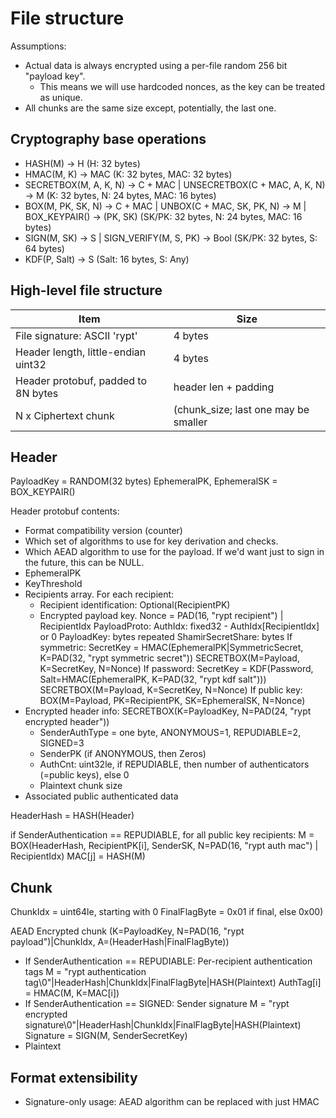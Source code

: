 # File structure
Assumptions:
 * Actual data is always encrypted using a per-file random 256 bit "payload key".
   * This means we will use hardcoded nonces, as the key can be treated as unique.
 * All chunks are the same size except, potentially, the last one.

## Cryptography base operations
 * HASH(M) -> H  (H: 32 bytes)
 * HMAC(M, K) -> MAC  (K: 32 bytes, MAC: 32 bytes)
 * SECRETBOX(M, A, K, N) -> C + MAC | UNSECRETBOX(C + MAC, A, K, N) -> M   (K: 32 bytes, N: 24 bytes, MAC: 16 bytes)
 * BOX(M, PK, SK, N) -> C + MAC     | UNBOX(C + MAC, SK, PK, N) -> M   | BOX_KEYPAIR() -> (PK, SK)   (SK/PK: 32 bytes, N: 24 bytes, MAC: 16 bytes)
 * SIGN(M, SK) -> S                 | SIGN_VERIFY(M, S, PK) -> Bool   (SK/PK: 32 bytes, S: 64 bytes)
 * KDF(P, Salt) -> S   (Salt: 16 bytes, S: Any)

## High-level file structure

| Item                                             | Size         |
|--------------------------------------------------|--------------| 
| File signature: ASCII 'rypt'                     | 4 bytes      |
| Header length, little-endian uint32              | 4 bytes      |
| Header protobuf, padded to 8N bytes              | header len + padding |
| N x Ciphertext chunk                             | (chunk_size; last one may be smaller |

## Header 
 
PayloadKey = RANDOM(32 bytes)
EphemeralPK, EphemeralSK = BOX_KEYPAIR()

Header protobuf contents:
 * Format compatibility version (counter)
 * Which set of algorithms to use for key derivation and checks.
 * Which AEAD algorithm to use for the payload. If we'd want just to sign in the future, this can be NULL.
 * EphemeralPK
 * KeyThreshold
 * Recipients array. For each recipient:
   * Recipient identification: Optional(RecipientPK)
   * Encrypted payload key.
      Nonce = PAD(16, "rypt recipient") | RecipientIdx
      PayloadProto:
       AuthIdx: fixed32 - AuthIdx[RecipientIdx] or 0
       PayloadKey: bytes
       repeated ShamirSecretShare: bytes
      If symmetric:
        SecretKey = HMAC(EphemeralPK|SymmetricSecret, K=PAD(32, "rypt symmetric secret"))
        SECRETBOX(M=Payload, K=SecretKey, N=Nonce)
      If password:
        SecretKey = KDF(Password, Salt=HMAC(EphemeralPK, K=PAD(32, "rypt kdf salt")))
        SECRETBOX(M=Payload, K=SecretKey, N=Nonce)
      If public key:
        BOX(M=Payload, PK=RecipientPK, SK=EphemeralSK, N=Nonce)
 * Encrypted header info:
   SECRETBOX(K=PayloadKey, N=PAD(24, "rypt encrypted header"))  
     * SenderAuthType = one byte, ANONYMOUS=1, REPUDIABLE=2, SIGNED=3
     * SenderPK (if ANONYMOUS, then Zeros)
     * AuthCnt: uint32le, if REPUDIABLE, then number of authenticators (=public keys), else 0 
     * Plaintext chunk size
 * Associated public authenticated data

HeaderHash = HASH(Header)

if SenderAuthentication == REPUDIABLE, for all public key recipients:
  M = BOX(HeaderHash, RecipientPK[i], SenderSK, N=PAD(16, "rypt auth mac") | RecipientIdx)
  MAC[j] = HASH(M)

## Chunk
ChunkIdx = uint64le, starting with 0 
FinalFlagByte = 0x01 if final, else 0x00)
 
AEAD Encrypted chunk (K=PayloadKey, N=PAD(16, "rypt payload")|ChunkIdx, A=(HeaderHash|FinalFlagByte))
   * If SenderAuthentication == REPUDIABLE: Per-recipient authentication tags
       M = "rypt authentication tag\0"|HeaderHash|ChunkIdx|FinalFlagByte|HASH(Plaintext)
       AuthTag[i] = HMAC(M, K=MAC[i])
   * If SenderAuthentication == SIGNED: Sender signature
       M = "rypt encrypted signature\0"|HeaderHash|ChunkIdx|FinalFlagByte|HASH(Plaintext)
       Signature = SIGN(M, SenderSecretKey)
   * Plaintext 
 

 
## Format extensibility
 * Signature-only usage: AEAD algorithm can be replaced with just HMAC 

